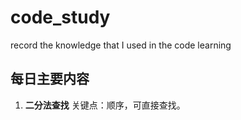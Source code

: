 # code_study
record the knowledge that I used in the code learning


## 每日主要内容
1. **二分法查找** 关键点：顺序，可直接查找。
